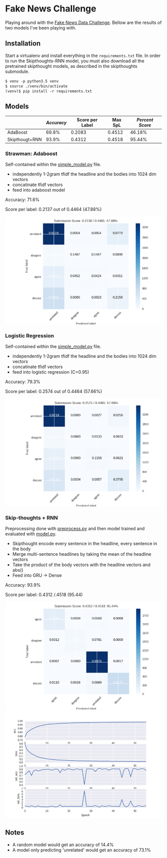 # Fake News Challenge

Playing around with the [Fake News Data
Challenge](http://www.fakenewschallenge.org). Bellow are the results of two
models I've been playing with.

## Installation

Start a virtualenv and install everything in the `requirements.txt` file. In
order to run the Skipthoughts-RNN model, you must also download all the
pretrained skipthought models, as described in the skipthoughts submodule.

```
$ venv -p python3.5 venv
$ source ./venv/bin/activate
(venv)$ pip install -r requirements.txt
```

## Models

|                | *Accuracy* | Score per Label | Max SpL | *Percent Score* |
| -------------- | ---------- | --------------- | ------- | --------------- |
| AdaBoost       | 69.8%      | 0.2083          | 0.4512  | 46.18%          |
| Skipthougt+RNN | 93.9%      | 0.4312          | 0.4518  | 95.44%          |


### Strawman: Adaboost

Self-contained within the [simple_model.py](simple_model.py) file.

- independently 1-2gram tfidf the headline and the bodies into 1024 dim vectors
- concatinate tfidf vectors
- feed into adaboost model

Accuracy: 71.6%

Score per label: 0.2137 out of 0.4464 (47.88%)

![](images/simple_model_confusion_adaboost.png)


### Logistic Regression

Self-contained within the [simple_model.py](simple_model.py) file.

- independently 1-2gram tfidf the headline and the bodies into 1024 dim vectors
- concatinate tfidf vectors
- feed into logistic regression (C=0.95)

Accuracy: 79.3%

Score per label: 0.2574 out of 0.4464 (57.66%)

![](images/simple_model_confusion_logistic_regression.png)


### Skip-thoughts + RNN

Preprocessing done with [preprocess.py](preprocess.py) and then model trained
and evaluated with [model.py](model.py).

- Skipthought encode every sentence in the headline, every sentence in the body
- Merge multi-sentence headlines by taking the mean of the headline vectors
- Take the product of the body vectors with the headline vectors and abs()
- Feed into GRU -> Dense

Accuracy: 93.9%

Score per label: 0.4312 /.4518 (95.44)

![](images/model_confusion_best_val_acc.png)
![](images/model_history_best_val_acc.png)

## Notes
- A random model would get an accuracy of 14.4%
- A model only predicting 'unrelated' would get an accuracy of 73.1%
